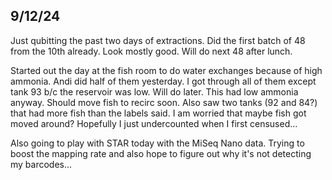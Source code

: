 ## 9/12/24

Just qubitting the past two days of extractions. Did the first batch of 48 from the 10th already. Look mostly good. Will do next 48 after lunch.

Started out the day at the fish room to do water exchanges because of high ammonia. Andi did half of them yesterday. I got through all of them except tank 93 b/c the reservoir was low. Will do 
later. This had low ammonia anyway. Should move fish to recirc soon. Also saw two tanks (92 and 84?) that had more fish than the labels said. I am worried that maybe fish got moved around? Hopefully 
I just undercounted when I first censused...

Also going to play with STAR today with the MiSeq Nano data. Trying to boost the mapping rate and also hope to figure out why it's not detecting my barcodes...
